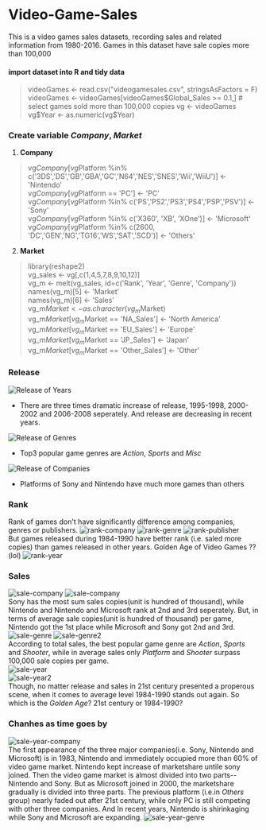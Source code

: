 # Video-Game-Sales
This is a video games sales datasets, recording sales and related information from 1980-2016. Games in this dataset have sale copies more than 100,000
#### import dataset into R and tidy data
>videoGames <- read.csv("videogamesales.csv", stringsAsFactors = F)  
videoGames <- videoGames[videoGames$Global_Sales >= 0.1,] # select games sold more than 100,000 copies  
vg <- videoGames  
vg$Year <- as.numeric(vg$Year)  

### Create variable _Company_, _Market_
1. __Company__
>vg$Company[vg$Platform %in% c('3DS','DS','GB','GBA','GC','N64','NES','SNES','Wii','WiiU')] <- 'Nintendo'  
vg$Company[vg$Platform == 'PC'] <- 'PC'  
vg$Company[vg$Platform %in% c('PS','PS2','PS3','PS4','PSP','PSV')] <- 'Sony'  
vg$Company[vg$Platform %in% c('X360', 'XB', 'XOne')] <- 'Microsoft'  
vg$Company[vg$Platform %in% c(2600, 'DC','GEN','NG','TG16','WS','SAT','SCD')] <- 'Others'   

2. __Market__
>library(reshape2)  
vg_sales <- vg[,c(1,4,5,7,8,9,10,12)]  
vg_m <- melt(vg_sales, id=c('Rank', 'Year', 'Genre', 'Company'))  
names(vg_m)[5] <- 'Market'  
names(vg_m)[6] <- 'Sales'  
vg_m$Market <- as.character(vg_m$Market)  
vg_m$Market[vg_m$Market == 'NA_Sales'] <- 'North America'  
vg_m$Market[vg_m$Market == 'EU_Sales'] <- 'Europe'  
vg_m$Market[vg_m$Market == 'JP_Sales'] <- 'Japan'  
vg_m$Market[vg_m$Market == 'Other_Sales'] <- 'Other'  

### Release
![Release of Years](https://github.com/Guangtufan/Video-Game-Sales/blob/master/plots/release%20of%20years.png)  
* There are three times dramatic increase of release, 1995-1998, 2000-2002 and 2006-2008 seperately. And release are decreasing in recent years.

![Release of Genres](https://github.com/Guangtufan/Video-Game-Sales/blob/master/plots/release%20of%20genres.png)  
* Top3 popular game genres are _Action_, _Sports_ and _Misc_   

![Release of Companies](https://github.com/Guangtufan/Video-Game-Sales/blob/master/plots/release%20of%20companies.png)
* Platforms of Sony and Nintendo have much more games than others
### Rank
Rank of games don't have significantly difference among companies, genres or publishers.
![rank-company](https://github.com/Guangtufan/Video-Game-Sales/blob/master/plots/rank-company.png)
![rank-genre](https://github.com/Guangtufan/Video-Game-Sales/blob/master/plots/rank-genre.png)
![rank-publisher](https://github.com/Guangtufan/Video-Game-Sales/blob/master/plots/rank-publisher.png)  
But games released during 1984-1990 have better rank (i.e. saled more copies) than games released in other years. Golden Age of Video Games ?? (lol)
![rank-year](https://github.com/Guangtufan/Video-Game-Sales/blob/master/plots/rank-year.png) 

### Sales
![sale-company](https://github.com/Guangtufan/Video-Game-Sales/blob/master/plots/sale-company.png)
![sale-company](https://github.com/Guangtufan/Video-Game-Sales/blob/master/plots/sale-company%202.png)  
Sony has the most sum sales copies(unit is hundred of thousand), while Nintendo and Nintendo and Microsoft rank at 2nd and 3rd seperately. But, in terms of average sale copies(unit is hundred of thousand) per game, Nintendo got the 1st place while Microsoft and Sony got 2nd and 3rd.
![sale-genre](https://github.com/Guangtufan/Video-Game-Sales/blob/master/plots/sale-genre.png)
![sale-genre2](https://github.com/Guangtufan/Video-Game-Sales/blob/master/plots/sale-genre%202.png)  
According to total sales, the best popular game genre are _Action_, _Sports_ and _Shooter_, while in average sales only _Platform_ and _Shooter_ surpass 100,000 sale copies per game.  
![sale-year](https://github.com/Guangtufan/Video-Game-Sales/blob/master/plots/sale-year.png)  
![sale-year2](https://github.com/Guangtufan/Video-Game-Sales/blob/master/plots/sale-year%202.png)  
Though, no matter release and sales in 21st century presented a properous scene, when it comes to average level 1984-1990 stands out again. So which is the _Golden Age_? 21st century or 1984-1990?

### Chanhes as time goes by
![sale-year-company](https://github.com/Guangtufan/Video-Game-Sales/blob/master/plots/sale-year-company%202.png)  
The first appearance of the three major companies(i.e. Sony, Nintendo and Microsoft) is in 1983, Nintendo and immediately occupied more than 60% of video game market. Nintendo kept increase of marketshare untile sony joined. Then the video game market is almost divided into two parts--Nintendo and Sony. But as Microsoft joined in 2000, the marketshare gradually is divided into three parts. The previous platform (i.e.in _Others_ group) nearly faded out after 21st century, while only PC is still competing with other three companies. And In recent years, Nintendo is shirinkaging while Sony and Microsoft are expanding.
![sale-year-genre](https://github.com/Guangtufan/Video-Game-Sales/blob/master/plots/sale-year-genre%202.png)

